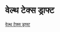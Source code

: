 # वेल्थ टेक्स ड्राफ्ट

[वेल्थ टेक्स ड्राफ्ट](https://github.com/KapilBishnoi/rtr.party/raw/master/wealthtax/Rrp.0004.WealthTax2.pdf)